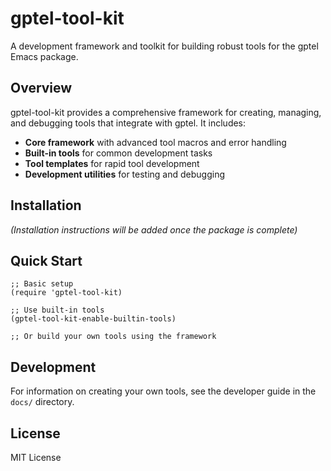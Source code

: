 # gptel-tool-kit

A development framework and toolkit for building robust tools for the gptel
Emacs package.

## Overview

gptel-tool-kit provides a comprehensive framework for creating, managing,
and debugging tools that integrate with gptel. It includes:

- **Core framework** with advanced tool macros and error handling
- **Built-in tools** for common development tasks
- **Tool templates** for rapid tool development
- **Development utilities** for testing and debugging

## Installation

*(Installation instructions will be added once the package is complete)*

## Quick Start

```elisp
;; Basic setup
(require 'gptel-tool-kit)

;; Use built-in tools
(gptel-tool-kit-enable-builtin-tools)

;; Or build your own tools using the framework
```

## Development

For information on creating your own tools, see the developer guide in the
`docs/` directory.

## License

MIT License
